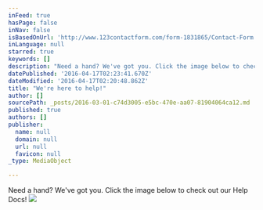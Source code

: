 ```yaml
---
inFeed: true
hasPage: false
inNav: false
isBasedOnUrl: 'http://www.123contactform.com/form-1831865/Contact-Form'
inLanguage: null
starred: true
keywords: []
description: "Need a hand? We've got you. Click the image below to check out our Help Docs!"
datePublished: '2016-04-17T02:23:41.670Z'
dateModified: '2016-04-17T02:20:48.862Z'
title: "We're here to help!"
author: []
sourcePath: _posts/2016-03-01-c74d3005-e5bc-470e-aa07-81904064ca12.md
published: true
authors: []
publisher:
  name: null
  domain: null
  url: null
  favicon: null
_type: MediaObject

---
```

Need a hand? We've got you. Click the image below to check out our Help Docs!
![](https://s3-us-west-2.amazonaws.com/the-grid-img/p/5773ccc43938197840120ff66aca1585febb7d88.jpg)